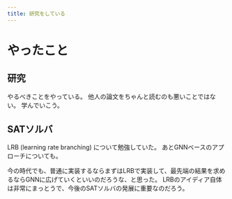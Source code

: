 ```yaml
---
title: 研究をしている
---
```


# やったこと

## 研究

やるべきことをやっている。
他人の論文をちゃんと読むのも悪いことではない。
学んでいこう。

## SATソルバ

LRB (learning rate branching) について勉強していた。
あとGNNベースのアプローチについても。

今の時代でも、普通に実装するならまずはLRBで実装して、最先端の結果を求めるならGNNに広げていくといいのだろうな、と思った。
LRBのアイディア自体は非常にまっとうで、今後のSATソルバの発展に重要なのだろう。
